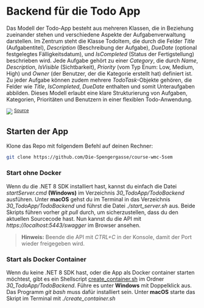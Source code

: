 # Backend für die Todo App

Das Modell der Todo-App besteht aus mehreren Klassen, die in Beziehung zueinander stehen und verschiedene Aspekte der Aufgabenverwaltung darstellen. Im Zentrum steht die Klasse TodoItem, die durch die Felder *Title* (Aufgabentitel), *Description* (Beschreibung der Aufgabe), *DueDate* (optional festgelegtes Fälligkeitsdatum), und *IsCompleted* (Status der Fertigstellung) beschrieben wird. Jede Aufgabe gehört zu einer *Category*, die durch *Name*, *Description*, *IsVisible* (Sichtbarkeit), *Priority* (vom Typ Enum: Low, Medium, High) und *Owner* (der Benutzer, der die Kategorie erstellt hat) definiert ist. Zu jeder Aufgabe können zudem mehrere *TodoTask*-Objekte gehören, die Felder wie *Title*, *IsCompleted*, *DueDate* enthalten und somit Unteraufgaben abbilden. Dieses Modell erlaubt eine klare Strukturierung von Aufgaben, Kategorien, Prioritäten und Benutzern in einer flexiblen Todo-Anwendung.

![](https://www.plantuml.com/plantuml/svg/nLHHQzim47xthpZyr5AdRAzXopeIQ0FTLbYwFQlHBHQn92ET2MNqlqzAvBCMbmp2e7hntNSwST_toRhn91nrkYbg9H5Gj_GC6gcsqXT5AzPRiK4eLy9lVGc_2mYhmLy4PC6fJKqWbSCrAMlsDJITXWUdh5FqdFR7TMzt77z1gJhDwLquPf-yf1Cejiu5uSQw_8m9B2LCGHdAeDjEHJ1-ClIhq1XGJqwPJOOlqA-TQkEuhvMN_eVowgc9lK_MDbc9EKqvpAhVTWPTA3rwT1ayToW8vMSAfKM8LafZLdvivOdoPCBn5SjnSPWPJ21OGKhamAhYdZW_g9vGDH1eKr3jfmKRHxyS6x2oqYu9zNa6h1GrvpZ0jayv_CkVkTLjWuHoxD2YmoXYfkMd_sN5NepzFn3AzyhJXnwOlUuNgzVxHL6FquOnzNKAgjv39ZriPeeW4-sFOBgc6Hl9ivzd95-3AOSdR7vpft8JcFa5aw0KL93xmhAE1V-dqCLBaNIEVrFIEDTthEtuXKhOTz7GCVOWlByJlXxmz23KkDx6uiuwsT-oDkMNkUPNS8i6dI2C4_vKL1-tTG7d1-NudDWKI8R55tGoF8S3MBwxlZPbgCsWV5yUr9Z2xF0q5kp0qJPk3rivANhZZdTdbt76IN63HdQw-GC0)
<sup>[Source](https://www.plantuml.com/plantuml/uml/nLNHQjim57ttLrpyr5AdRAzXopeIQ0FTLbYwFQlHNImYIqQw9fJHVv-KoDTQN1O8W_ebL-T8ufvp9EN6at3KDRgebKJ0fgLdQ91gAtrHj6Az5Hk4SYNyrfVmku3mQVn5G1QSsjG4KZbSax9cpw7f6dXmoZf5psb-_ExjZkilA5NNyF0kRBCVlAGTA2wT2yADTVaU4rXAc88ob46tdOfW_CdGhwB1W7foocmoV85-xLGRstsDNleVogid7TS-MQipYZLDkSpORpk3Bb2F7bq6pnqAGlcP0hK8rKercD6FhVm7FPbmVSLsN1nw1XC4Lf06Sb1LyPhOFwXUK3K8Q5DHxRi56rk_70Umij8k2Plp0bWfqkSamB5FkVmhdxbjMes4SfpGeiDeOkRbf_yLnTwC_Hq8zBtozA47Pg_dnUxrUP4YVI8mbhvEHTLdoA9vyY0HP9Bz4KodzJX8xlsy8FaOJBay7VFR9PM7mCelM0Ibee8y5xPrRFX9eukN8laSRrFoEFTtxEtuXKhOTw7f67iGtjy9NmzuUX1gN6yZkRDEzgUiJUFBtFChk4M3JX363dygge-NTG7d1-LudxWeY0mV7z39y1mEOFdk-jgKWPj1-Ruyk365sU5fB3Y1esdPVP_neEY3EvwT7SOP3ueRD3B-W_q1)</sup>

## Starten der App

Klone das Repo mit folgendem Befehl auf deinen Rechner:

```bash
git clone https://github.com/Die-Spengergasse/course-wmc-5sem
```

### Start ohne Docker

Wenn du die .NET 8 SDK installiert hast, kannst du einfach die Datei *startServer.cmd* **(Windows)** im Verzeichnis *30_TodoApp/TodoBackend* ausführen.
Unter **macOS** gehst du im Terminal in das Verzeichnis *30_TodoApp/TodoBackend* und führst die Datei *./start_server.sh* aus.
Beide Skripts führen vorher *git pull* durch, um sicherzustellen, dass du den aktuellen Sourcecode hast.
Nun kannst du die API mit *https://localhost:5443/swagger* im Browser ansehen.

> **Hinweis:** Beende die API mit *CTRL+C* in der Konsole, damit der Port wieder freigegeben wird.

### Start als Docker Container

Wenn du keine .NET 8 SDK hast, oder die App als Docker container starten möchtest, gibt es ein Shellscript [create_container.sh](TodoBackend/create_container.sh) im Ordner *30_TodoApp/TodoBackend*.
Führe es unter **Windows** mit Doppelklick aus. Das Programm *git bash* muss dafür installiert sein.
Unter **macOS** starte das Skript im Terminal mit *./create_container.sh*
